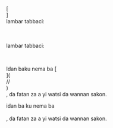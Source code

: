 [<br host>]<br action>lambar tabbaci:<br code>

<br url><br action>lambar tabbaci:

<br code>

Idan baku nema ba [<br host>](<br protocol>//<br host>)<br action>, da fatan za a yi watsi da wannan sakon.

idan ba ku nema ba<br url><br action>, da fatan za a yi watsi da wannan sakon.
